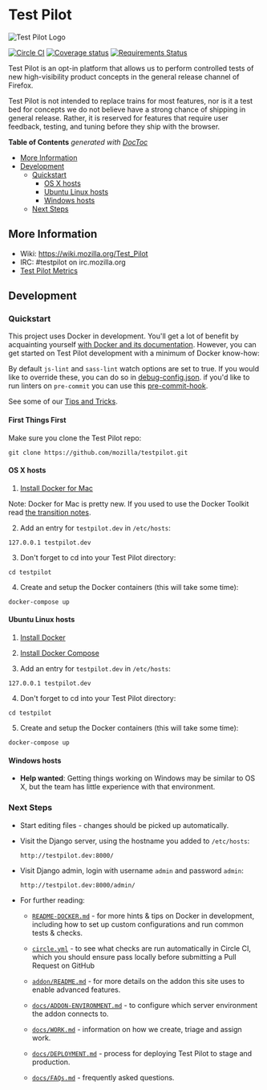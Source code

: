 Test Pilot
==========

![Test Pilot Logo](/testpilot/frontend/static-src/images/copter.png)

[![Circle CI](https://circleci.com/gh/mozilla/testpilot/tree/master.svg?style=svg&circle-token=88ea3e1a6d9b7558092b75358c6ab9251739b9b5)](https://circleci.com/gh/mozilla/testpilot/tree/master)
[![Coverage status](https://img.shields.io/coveralls/mozilla/testpilot/master.svg)](https://coveralls.io/r/mozilla/testpilot)
[![Requirements Status](https://requires.io/github/mozilla/testpilot/requirements.svg?branch=master)](https://requires.io/github/mozilla/testpilot/requirements/?branch=master)


Test Pilot is an opt-in platform that allows us to perform controlled tests of new high-visibility product concepts in the general release channel of Firefox.

Test Pilot is not intended to replace trains for most features, nor is it a test bed for concepts we do not believe have a strong chance of shipping in general release. Rather, it is reserved for features that require user feedback, testing, and tuning before they ship with the browser.

<!-- START doctoc generated TOC please keep comment here to allow auto update -->
<!-- DON'T EDIT THIS SECTION, INSTEAD RE-RUN doctoc TO UPDATE -->
**Table of Contents**  *generated with [DocToc](https://github.com/thlorenz/doctoc)*

- [More Information](#more-information)
- [Development](#development)
  - [Quickstart](#quickstart)
    - [OS X hosts](#os-x-hosts)
    - [Ubuntu Linux hosts](#ubuntu-linux-hosts)
    - [Windows hosts](#windows-hosts)
  - [Next Steps](#next-steps)

<!-- END doctoc generated TOC please keep comment here to allow auto update -->

## More Information

- Wiki: https://wiki.mozilla.org/Test_Pilot
- IRC: #testpilot on irc.mozilla.org
- [Test Pilot Metrics](docs/README-METRICS.md)

## Development

### Quickstart

This project uses Docker in development. You'll get a lot of benefit
by acquainting yourself [with Docker and its documentation][docker-docs].
However, you can get started on Test Pilot development with a minimum of Docker
know-how:

[docker-docs]: https://docs.docker.com/

By default `js-lint` and `sass-lint` watch options are set to true. If you would like
to override these, you can do so in [debug-config.json](./debug-config.json).
if you'd like to run linters on `pre-commit` you can use this [pre-commit-hook](https://gist.github.com/meandavejustice/39f7edc046f3458aa076).

See some of our [Tips and Tricks](docs/README-DOCKER.md).

#### First Things First

Make sure you clone the Test Pilot repo:

  `git clone https://github.com/mozilla/testpilot.git`

#### OS X hosts

1. [Install Docker for Mac](https://docs.docker.com/engine/installation/mac/)

  Note: Docker for Mac is pretty new.  If you used to use the Docker
  Toolkit read [the transition notes](https://docs.docker.com/docker-for-mac/docker-toolbox/).

2. Add an entry for `testpilot.dev` in `/etc/hosts`:

  `127.0.0.1 testpilot.dev`

3. Don't forget to cd into your Test Pilot directory:

  `cd testpilot`

4. Create and setup the Docker containers (this will take some time):

  `docker-compose up`

#### Ubuntu Linux hosts

1. [Install Docker](https://docs.docker.com/engine/installation/linux/ubuntulinux/)

2. [Install Docker Compose](https://docs.docker.com/compose/install/)

3. Add an entry for `testpilot.dev` in `/etc/hosts`:

  `127.0.0.1 testpilot.dev`

4. Don't forget to cd into your Test Pilot directory:

  `cd testpilot`

5. Create and setup the Docker containers (this will take some time):

  `docker-compose up`

#### Windows hosts

* **Help wanted**: Getting things working on Windows may be similar to OS X,
  but the team has little experience with that environment.

### Next Steps

* Start editing files - changes should be picked up automatically.

* Visit the Django server, using the hostname you added to `/etc/hosts`:

  `http://testpilot.dev:8000/`

* Visit Django admin, login with username `admin` and password `admin`:

  `http://testpilot.dev:8000/admin/`

* For further reading:

  * [`README-DOCKER.md`](./docs/README-DOCKER.md) - for more hints & tips on Docker in
    development, including how to set up custom configurations and run common
    tests & checks.

  * [`circle.yml`](./circle.yml) - to see what checks are run automatically in Circle
    CI, which you should ensure pass locally before submitting a Pull Request on
    GitHub

  * [`addon/README.md`](./addon/README.md) - for more details on the addon this
    site uses to enable advanced features.

  * [`docs/ADDON-ENVIRONMENT.md`](./docs/ADDON-ENVIRONMENT.md) - to configure which server environment the addon connects to.

  * [`docs/WORK.md`](./docs/WORK.md) - information on how we create, triage and assign work.

  * [`docs/DEPLOYMENT.md`](./docs/DEPLOYMENT.md) - process for deploying Test Pilot to stage and production.

  * [`docs/FAQs.md`](./docs/FAQs.md) - frequently asked questions.
